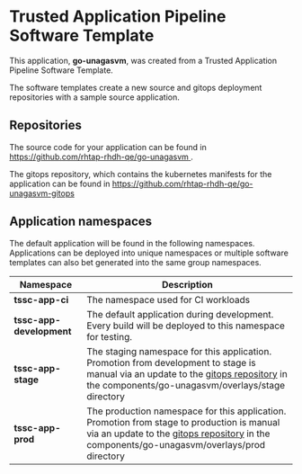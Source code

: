 # Trusted Application Pipeline Software Template

This application, **go-unagasvm**, was created from a Trusted Application Pipeline Software Template.

The software templates create a new source and gitops deployment repositories with a sample source application. 

## Repositories

The source code for your application can be found in [https://github.com/rhtap-rhdh-qe/go-unagasvm ](https://github.com/rhtap-rhdh-qe/go-unagasvm ).
 
The gitops repository, which contains the kubernetes manifests for the application can be found in 
[https://github.com/rhtap-rhdh-qe/go-unagasvm-gitops ](https://github.com/rhtap-rhdh-qe/go-unagasvm-gitops ) 

## Application namespaces 

The default application will be found in the following namespaces. Applications can be deployed into unique namespaces or multiple software templates can also bet generated into the same group namespaces.  

|  Namespace   |  Description   |  
| -------- | -------- |
| **tssc-app-ci** | The namespace used for CI workloads |
| **tssc-app-development** | The default application during development. Every build will be deployed to this namespace for testing. |
| **tssc-app-stage** | The staging namespace for this application. Promotion from development to stage is manual via an update to the [gitops repository](https://github.com/rhtap-rhdh-qe/go-unagasvm-gitops ) in the components/go-unagasvm/overlays/stage directory |
| **tssc-app-prod** | The production namespace for this application. Promotion from stage to production is manual via an update to the [gitops repository](https://github.com/rhtap-rhdh-qe/go-unagasvm-gitops ) in the components/go-unagasvm/overlays/prod directory |